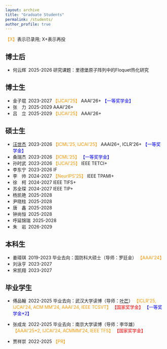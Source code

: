 ```yaml
---
layout: archive
title: "Graduate Students"
permalink: /students/
author_profile: true
---
```

<span style="color: #FF9700">【X】</span>表示已录用; X+表示再投


博士后
------
* 何云辉&#8194;2025-2026 研究课题：里德堡原子阵列中的Floquet热化研究

博士生
------
* 金子堒&#8194;2023-2027 <span style="color: #FF9700">【IJCAI'25】</span> AAAI'26+ <span style="color: #0000FF">【一等奖学金】</span>
* 张&#8195;力&#8194;2025-2029 AAAI'26+
* 吕&#8195;立&#8194;2025-2029 <span style="color: #FF9700">【IJCAI'25】</span> AAAI'26+

硕士生
------
* [汪世杰](jie019.github.io)&#8194;2023-2026 <span style="color: #FF9700">【ICML'25, IJCAI'25】</span> AAAI26+, ICLR'26+ <span style="color: #0000FF">【一等奖学金】</span>
* 桑瑞杰&#8194;2023-2026 <span style="color: #FF9700">【ICML'25】</span> <span style="color: #0000FF">【一等奖学金】</span>
* 孙时武&#8194;2023-2026 <span style="color: #FF9700">【IJCAI'25】</span>  IEEE TETCI+
* 李东宁&#8194;2023-2026 IF
* 李&#8195;帅&#8194;2024-2027 <span style="color: #FF9700">【NeurIPS'25】</span> IEEE TPAMI+
* 徐&#8195;柯&#8194;2024-2027 IEEE TIFS+
* 苏全琛&#8194;2024-2027 IEEE TIP+
* 杨凯艳&#8194;2025-2028
* 尹晓柱&#8194;2025-2028
* 唐&#8195;鑫&#8194;2025-2028
* 钟尚恒&#8194;2025-2028
* 呼延锦瑞&#8194;2025-2028
* 朱&#8195;岩&#8194;2026-2029


本科生
------
* 姜璋琪&#8194;2019-2023 毕业去向：国防科大硕士（导师：罗廷金） <span style="color: #FF9700">【AAAI'24】</span>
* 刘泳亨&#8194;2023-2027
* 宋凯翔&#8194;2023-2027


毕业学生
------
* 傅品翰&#8194;2022-2025 毕业去向：武汉大学读博（导师：[叶芒](https://marswhu.github.io/index.html)） <span style="color: #FF9700">【ICLR'25, IJCAI'24, ACM MM'24, AAAI'24, IEEE TCSVT】</span> <span style="color: #FF0000">【国家奖学金】</span> <span style="color: #0000FF">【一等奖学金*2】</span>
* 张成龙&#8194;2022-2025 毕业去向：南京大学读博（导师：李华雄） <span style="color: #FF9700">【AAAI'25*2, IJCAI'24, ACMMM'24, IEEE TFS】</span> <span style="color: #FF0000">【国家奖学金】</span>
* 贾祥崇&#8194;2022-2025 <span style="color: #FF9700">【PR】</span>


  <!--
&#160; 空一格
&#8194; 空两格
&#8195; 空四格
注意：不要漏掉分号
-->





























